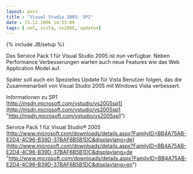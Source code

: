 ```yaml
---
layout: post
title : "Visual Studio 2005: SP1"
date : 15.12.2006 14:13:09
tags: [.net, vista, vs2005, updates]
---
```

{% include JB/setup %}

Das Service Pack 1 für Visual Studio 2005 ist nun verfügbar. Neben Performance Verbesserungen warten auch neue Features wie das Web Application Model auf.

Später soll auch ein Spezielles Update für Vista Benutzer folgen, das die Zusammenarbeit von Visual Studio 2005 mit Windows Vista verbessert.

Informationen zu SP1  
[http://msdn.microsoft.com/vstudio/vs2005sp1](http://msdn.microsoft.com/vstudio/vs2005sp1 "http://msdn.microsoft.com/vstudio/vs2005sp1")

Service Pack 1 für Visual Studio® 2005  
[http://www.microsoft.com/downloads/details.aspx?FamilyID=BB4A75AB-E2D4-4C96-B39D-37BAF6B5B1DC&displaylang=de](http://www.microsoft.com/downloads/details.aspx?FamilyID=BB4A75AB-E2D4-4C96-B39D-37BAF6B5B1DC&displaylang=de "http://www.microsoft.com/downloads/details.aspx?FamilyID=BB4A75AB-E2D4-4C96-B39D-37BAF6B5B1DC&displaylang=en")
